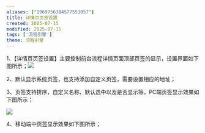 ```yaml
---
aliases: ["1969756384577551057"]
title: 详情页页签设置
created: 2025-07-15
modified: 2025-07-15
tags: ['流程引擎']
theme: 流程引擎
---
```


1、【详情页页签设置】主要控制前台流程详情页面顶部页签的显示，设置界面如下图所示；![](https://myhelpdoc.oss-cn-heyuan.aliyuncs.com/mdimages/327a082253a19c3fbd87c28924621ef3.jpg)

2、默认显示系统页签，也支持添加自定义页签，需要设置相应的地址；

3、页签支持排序，自定义名称、默认选中以及是否显示等，PC端页签显示效果如下图所示；

![](https://myhelpdoc.oss-cn-heyuan.aliyuncs.com/mdimages/7124eef24355da2755796b4b84436f4e.jpg)

4、移动端中页签显示效果如下图所示；

